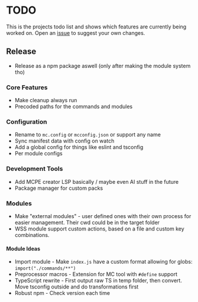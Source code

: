 # TODO

This is the projects todo list and shows which features are currently being worked on. Open an [issue](https://github.com/jeanmajid/MCPE-Tool/issues) to suggest your own changes.

## Release
- Release as a npm package aswell (only after making the module system tho)

### Core Features
- Make cleanup always run
- Precoded paths for the commands and modules

### Configuration
- Rename to `mc.config` or `mcconfig.json` or support any name
- Sync manifest data with config on watch
- Add a global config for things like eslint and tsconfig
- Per module configs

### Development Tools
- Add MCPE creator LSP basically / maybe even AI stuff in the future
- Package manager for custom packs

### Modules
- Make "external modules" - user defined ones with their own process for easier management. Their cwd could be in the target folder
- WSS module support custom actions, based on a file and custom key combinations.

#### Module Ideas
- Import module - Make `index.js` have a custom format allowing for globs: `import("./commands/**")`
- Preprocessor macros - Extension for MC tool with `#define` support
- TypeScript rewrite - First output raw TS in temp folder, then convert. Move tsconfig outside and do transformations first
- Robust npm - Check version each time
